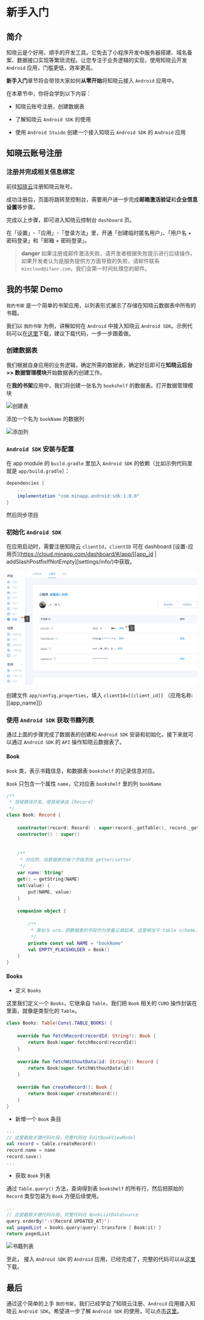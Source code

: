 # 新手入门

## 简介

知晓云是个好用、顺手的开发工具。它免去了小程序开发中服务器搭建、域名备案、数据接口实现等繁琐流程。让您专注于业务逻辑的实现，使用知晓云开发 `Android` 应用，门槛更低，效率更高。

**新手入门**章节将会带领大家如何**从零开始**将知晓云接入 `Android` 应用中。

在本章节中，你将会学到以下内容：

- 知晓云账号注册，创建数据表

- 了解知晓云 `Android SDK` 的使用

- 使用 `Android Stuido` 创建一个接入知晓云 `Android SDK` 的 `Android` 应用

## 知晓云账号注册

### 注册并完成相关信息绑定

前往[知晓云](https://cloud.minapp.com/)注册知晓云账号。

成功注册后，页面将跳转至控制台，需要用户进一步完成**邮箱激活验证**和**企业信息设置**等步骤。

完成以上步骤，即可进入知晓云控制台 `dashboard` 页。

在「设置」-「应用」-「登录方法」里，开通「创建临时匿名用户」、「用户名 + 密码登录」和「邮箱 + 密码登录」。

>**danger**
> 如果注册或邮件激活失败，请开发者根据失败提示进行后续操作。如果开发者认为是服务提供方方面导致的失败，请邮件联系 `mincloud@ifanr.com`，我们会第一时间处理您的邮件。

## 我的书架 Demo

`我的书架` 是一个简单的书架应用，以列表形式展示了存储在知晓云数据表中所有的书籍。

我们以 `我的书架` 为例，讲解如何在 `Android` 中接入知晓云 `Android SDK`。示例代码可以在[这里](https://github.com/magicboylinw/hydrogen-demo/tree/android/android/bookshelf)下载，建议下载代码，一步一步跟着做。

### 创建数据表

我们根据自身应用的业务逻辑，确定所需的数据表，确定好后即可在**知晓云后台 >> 数据管理模块**开始数据表的创建工作。

在**我的书架**应用中，我们将创建一张名为 `bookshelf` 的数据表。打开数据管理模块

![创建表](/images/newbies/table-creation.jpeg)

添加一个名为 `bookName` 的数据列

![添加列](/images/newbies/column-addition.jpeg)

### `Android SDK` 安装与配置

在 app module 的 `build.gradle` 里加入 `Android SDK` 的依赖（比如示例代码里就是 `app/build.gradle`）：

```gradle
dependencies {
    ...
    implementation "com.minapp.android:sdk:1.0.0"
}
```
然后同步项目

### 初始化 `Android SDK`

在应用启动时，需要注册知晓云 `clientId`，`clientID` 可在 dashboard [设置-应用页](https://cloud.minapp.com/dashboard/#/app/[[app_id | addSlashPostfixIfNotEmpty]]settings/info/)中获取。

![复制 clientID](/images/newbies/get-client-id.png)

创建文件 `app/config.properties`，填入 `clientId=[[client_id]]` （应用名称: [[app_name]]）

### 使用 `Android SDK` 获取书籍列表

通过上面的步骤完成了数据表的创建和 `Android SDK` 安装和初始化，接下来就可以通过 `Android SDK` 的 `API` 操作知晓云数据表了。

#### Book

`Book` 类，表示书籍信息，和数据表 `bookshelf` 的记录信息对应。

`Book` 只包含一个属性 `name`，它对应表 `bookshelf` 里的列 `bookName`

```kotlin
/**
 * 领域模块开发，使其继承自 [Record]
 */
class Book: Record {

    constructor(record: Record) : super(record._getTable(), record._getJson())
    constructor() : super()


    /**
     * 对应的，给数据表的每个字段添加 getter/setter
     */
    var name: String?
    get() = getString(NAME)
    set(value) {
        put(NAME, value)
    }

    companion object {

        /**
         * 类似与 orm，把数据表的字段作为常量记录起来，这里相当于 table scheme，方便以后开发而不用常常取后台看数据表有哪些字段
         */
        private const val NAME = "bookName"
        val EMPTY_PLACEHOLDER = Book()
    }
}
```

#### Books

* 定义 `Books`

这里我们定义一个 `Books`，它继承自 `Table`，我们把 `Book` 相关的 `CURD` 操作封装在里面，就像是类型化的 `Table`。

```kotlin
class Books: Table(Const.TABLE_BOOKS) {

    override fun fetchRecord(recordId: String?): Book {
        return Book(super.fetchRecord(recordId))
    }

    override fun fetchWithoutData(id: String?): Record {
        return Book(super.fetchWithoutData(id))
    }

    override fun createRecord(): Book {
        return Book(super.createRecord())
    }
}
```

* 新增一个 `Book` 条目

```kotlin
...
// 这里截取关键代码片段，完整代码在 EditBookViewModel
val record = table.createRecord()
record.name = name
record.save()
...
```

* 获取 `Book` 列表

通过 `Table.query()` 方法，查询得到表 `bookshelf` 的所有行，然后把原始的 `Record` 类型包装为 `Book` 方便后续使用。

```kotlin
...
// 这里截取关键代码片段，完整代码在 BookListDataSource
query.orderBy("-${Record.UPDATED_AT}")
val pagedList = books.query(query).transform { Book(it) }
return pagedList
```

![书籍列表](/images/newbies/android_booklist.jpeg)

至此， 接入 `Android SDK` 的 `Android` 应用，已经完成了，完整的代码可以从[这里](https://github.com/magicboylinw/hydrogen-demo/tree/android/android/bookshelf)下载。

## 最后

通过这个简单的上手 `我的书架`，我们已经学会了知晓云注册、`Android` 应用接入知晓云 `Android SDK`。希望进一步了解 `Android SDK` 的使用，可以点击[这里](https://doc.minapp.com/android-sdk/)。


